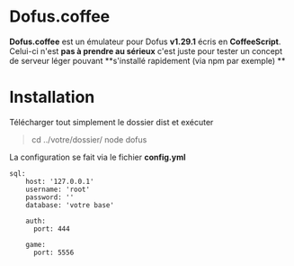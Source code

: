 Dofus.coffee
===================

**Dofus.coffee** est un émulateur pour Dofus **v1.29.1** écris en **CoffeeScript**.
Celui-ci n'est **pas à prendre au sérieux** c'est juste pour tester un concept de serveur léger pouvant **s'installé rapidement (via npm par exemple) **

Installation
===================

Télécharger tout simplement le dossier dist et exécuter

> cd ../votre/dossier/
> node dofus

La configuration se fait via le fichier **config.yml**

    sql:
	    host: '127.0.0.1'
		username: 'root'
		password: ''
		database: 'votre base'

		auth:
		  port: 444

		game:
		  port: 5556
